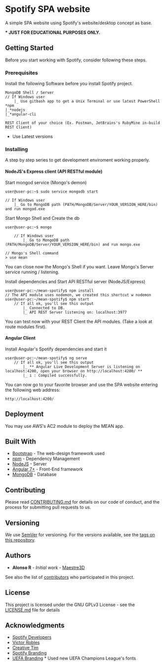 # Spotify SPA website

A simple SPA website using Spotify's website/desktop concept as base.


<b>* JUST FOR EDUCATIONAL PURPOSES ONLY. </b>

## Getting Started

Before you start working with Spotify, consider following these steps.

### Prerequisites

Install the following Software before you install Spotify project.

```
MongoDB Shell / Server
// If Windows user
    |_ Use gitbash app to get a Unix Terminal or use latest PowerShell
*npm
|_*nodejs
|_*angular-cli

REST Client of your choice (Ex. Postman, JetBrains's RubyMine in-build REST Client)
```
* Use Latest versions

### Installing

A step by step series to get development enviroment working properly.

#### NodeJS's Express client (API RESTful module)

Start mongod service (Mongo's demon)

```
user@user-pc:~$ sudo service mongodb start

// If Windows user
    |_ Go to MongoDB path (PATH/MongoDB/Server/YOUR_VERSION_HERE/bin) and run mongod.exe

```

Start Mongo Shell and Create the db

```
user@user-pc:~$ mongo

    // If Windows user
        |_ Go to MongoDB path (PATH/MongoDB/Server/YOUR_VERSION_HERE/bin) and run mongo.exe

// Mongo's Shell command    
> use mean

```
You can close now the Mongo's Shell if you want.
Leave Mongo's Server service running / listening.

Install dependencies and Start API RESTful server (NodeJS/Express)

```
user@user-pc:~/mean-spotify$ npm install
// The API module uses nodemon, we created this shortcut w nodemon
user@user-pc:~/mean-spotify$ npm start
    // If all ok, you'll see this output
        |_ Connected to DB.
        |_ API REST Server listening on: localhost:3977

```

You can test now with your REST Client the API modules. (Take a look at route modules first).

#### Angular Client

Install Angular's Spotify dependencies and start it

```
user@user-pc:~/mean-spotify$ ng serve
    // If all ok, you'll see this output
        |_ ** Angular Live Development Server is listening on localhost:4200, open your browser on http://localhost:4200/ **
        |_ i : Compiled successfully.

```

You can now go to your favorite browser and use the SPA website entering the following web address:
```
http://localhost:4200/
```

## Deployment

You may use AWS's AC2 module to deploy the MEAN app.

## Built With

* [Bootstrap](https://getbootstrap.com/) - The web-design framework used
* [npm](https://www.npmjs.com/) - Dependency Management
* [NodeJS](https://nodejs.org/en/) - Server
* [Angular 7+](https://angular.io/) - Front-End framework
* [MongoDB](https://www.mongodb.com/download-center/community?jmp=nav) - Database

## Contributing

Please read [CONTRIBUTING.md](https://gitlab.com/maestre3d/spotify-mean/blob/master/CONTRIBUTING.md) for details on our code of conduct, and the process for submitting pull requests to us.

## Versioning

We use [SemVer](http://semver.org/) for versioning. For the versions available, see the [tags on this repository](https://github.com/your/project/tags). 

## Authors

* **Alonso R** - *Initial work* - [Maestre3D](https://gitlab.com/maestre3d)

See also the list of [contributors](https://gitlab.com/maestre3d/spotify-mean/graphs/master) who participated in this project.

## License

This project is licensed under the GNU GPLv3 License - see the [LICENSE.md](https://gitlab.com/maestre3d/spotify-mean/blob/master/LICENSE) file for details

## Acknowledgments

* [Spotify Developers](https://developer.spotify.com/documentation/)
* [Victor Robles](https://victorroblesweb.es/)
* [Creative Tim](https://www.creative-tim.com/)
* [Spotify Branding](https://developer.spotify.com/branding-guidelines/)
* [UEFA Branding](https://uclbranding.uefa.com/) * Used new UEFA Champions League's fonts
